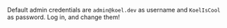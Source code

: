 Default admin credentials are `admin@koel.dev` as username and `KoelIsCool` as password. Log in, and change them!
